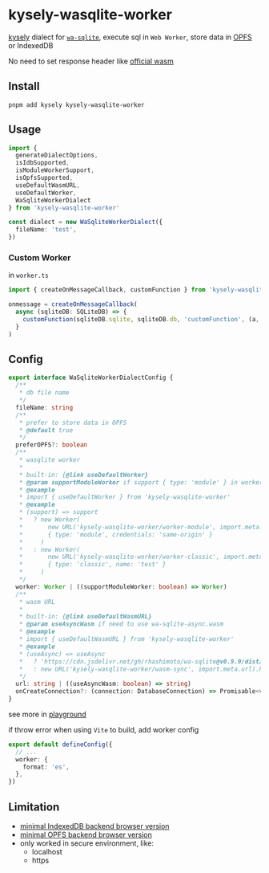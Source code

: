 # kysely-wasqlite-worker

[kysely](https://github.com/kysely-org/kysely) dialect for [`wa-sqlite`](https://github.com/rhashimoto/wa-sqlite), execute sql in `Web Worker`, store data in [OPFS](https://developer.mozilla.org/en-US/docs/Web/API/File_System_API/Origin_private_file_system) or IndexedDB

No need to set response header like [official wasm](../dialect-wasm/README.md#officialwasmdialect-performance)

## Install

```shell
pnpm add kysely kysely-wasqlite-worker
```

## Usage

```ts
import {
  generateDialectOptions,
  isIdbSupported,
  isModuleWorkerSupport,
  isOpfsSupported,
  useDefaultWasmURL,
  useDefaultWorker,
  WaSqliteWorkerDialect
} from 'kysely-wasqlite-worker'

const dialect = new WaSqliteWorkerDialect({
  fileName: 'test',
})
```

### Custom Worker

in `worker.ts`

```ts
import { createOnMessageCallback, customFunction } from 'kysely-wasqlite-worker'

onmessage = createOnMessageCallback(
  async (sqliteDB: SQLiteDB) => {
    customFunction(sqliteDB.sqlite, sqliteDB.db, 'customFunction', (a, b) => a + b)
  }
)
```

## Config

```ts
export interface WaSqliteWorkerDialectConfig {
  /**
   * db file name
   */
  fileName: string
  /**
   * prefer to store data in OPFS
   * @default true
   */
  preferOPFS?: boolean
  /**
   * wasqlite worker
   *
   * built-in: {@link useDefaultWorker}
   * @param supportModuleWorker if support { type: 'module' } in worker options
   * @example
   * import { useDefaultWorker } from 'kysely-wasqlite-worker'
   * @example
   * (support) => support
   *   ? new Worker(
   *       new URL('kysely-wasqlite-worker/worker-module', import.meta.url),
   *       { type: 'module', credentials: 'same-origin' }
   *     )
   *   : new Worker(
   *       new URL('kysely-wasqlite-worker/worker-classic', import.meta.url),
   *       { type: 'classic', name: 'test' }
   *     )
   */
  worker: Worker | ((supportModuleWorker: boolean) => Worker)
  /**
   * wasm URL
   *
   * built-in: {@link useDefaultWasmURL}
   * @param useAsyncWasm if need to use wa-sqlite-async.wasm
   * @example
   * import { useDefaultWasmURL } from 'kysely-wasqlite-worker'
   * @example
   * (useAsync) => useAsync
   *   ? 'https://cdn.jsdelivr.net/gh/rhashimoto/wa-sqlite@v0.9.9/dist/wa-sqlite-async.wasm'
   *   : new URL('kysely-wasqlite-worker/wasm-sync', import.meta.url).href
   */
  url: string | ((useAsyncWasm: boolean) => string)
  onCreateConnection?: (connection: DatabaseConnection) => Promisable<void>
}
```

see more in [playground](../../playground/src/modules/wasqliteWorker.ts)

if throw error when using `Vite` to build, add worker config

```ts
export default defineConfig({
  // ...
  worker: {
    format: 'es',
  },
})
```

## Limitation

- [minimal IndexedDB backend browser version](https://caniuse.com/mdn-api_lockmanager)
- [minimal OPFS backend browser version](https://caniuse.com/mdn-api_filesystemsyncaccesshandle)
- only worked in secure environment, like:
  - localhost
  - https
